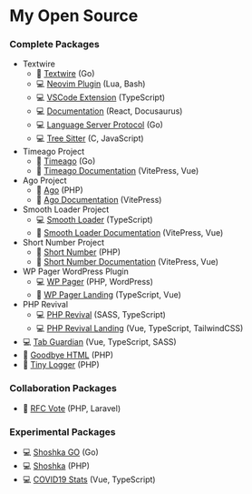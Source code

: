 # My Open Source

### Complete Packages
- Textwire
  - 🐳 [Textwire](https://github.com/textwire/textwire) (Go)
  - 💻 [Neovim Plugin](https://github.com/textwire/textwire.nvim) (Lua, Bash)
  - 💻 [VSCode Extension](https://github.com/textwire/vscode-textwire) (TypeScript)
  - 💻 [Documentation](https://github.com/textwire/textwire.github.io) (React, Docusaurus)
  - 💻 [Language Server Protocol](https://github.com/textwire/lsp) (Go)
  - 💻 [Tree Sitter](https://github.com/textwire/tree-sitter-textwire) (C, JavaScript)
- Timeago Project
  - 🐳 [Timeago](https://github.com/SerhiiCho/timeago) (Go)
  - 🐳 [Timeago Documentation](https://github.com/time-ago/time-ago.github.io) (VitePress, Vue)
- Ago Project
  - 🐳 [Ago](https://github.com/php-ago/ago) (PHP)
  - 🐳 [Ago Documentation](https://github.com/php-ago/php-ago.github.io) (VitePress)
- Smooth Loader Project
  - 💻 [Smooth Loader](https://github.com/smooth-loader/smooth-loader) (TypeScript)
  - 🐳 [Smooth Loader Documentation](https://github.com/smooth-loader/smooth-loader.github.io) (VitePress, Vue)
- Short Number Project
  - 🐳 [Short Number](https://github.com/short-number/short-number) (PHP)
  - 🐳 [Short Number Documentation](https://github.com/short-number/short-number.github.io) (VitePress, Vue)
- WP Pager WordPress Plugin
  - 💻 [WP Pager](https://github.com/wp-pager/wp-pager) (PHP, WordPress)
  - 🐳 [WP Pager Landing](https://github.com/wp-pager/wp-pager.github.io) (TypeScript, Vue)
- PHP Revival
  - 💻 [PHP Revival](https://github.com/php-revival/php-revival) (SASS, TypeScript)
  - 💻 [PHP Revival Landing](https://github.com/php-revival/php-revival.github.io) (Vue, TypeScript, TailwindCSS)
- 💻 [Tab Guardian](https://github.com/tab-guardian/tab-guardian) (Vue, TypeScript, SASS)
- 🐳 [Goodbye HTML](https://github.com/goodbye-html/goodbye-html) (PHP)
- 🐳 [Tiny Logger](https://github.com/tiny-logger/tiny-logger) (PHP)

### Collaboration Packages
- 🐳 [RFC Vote](https://github.com/brendt/rfc-vote) (PHP, Laravel)

### Experimental Packages
- 💻 [Shoshka GO](https://github.com/SerhiiCho/shoshka-go) (Go)
- 💻 [Shoshka](https://github.com/SerhiiCho/shoshka) (PHP)
- 💻 [COVID19 Stats](https://github.com/SerhiiCho/covid19-stats) (Vue, TypeScript)
